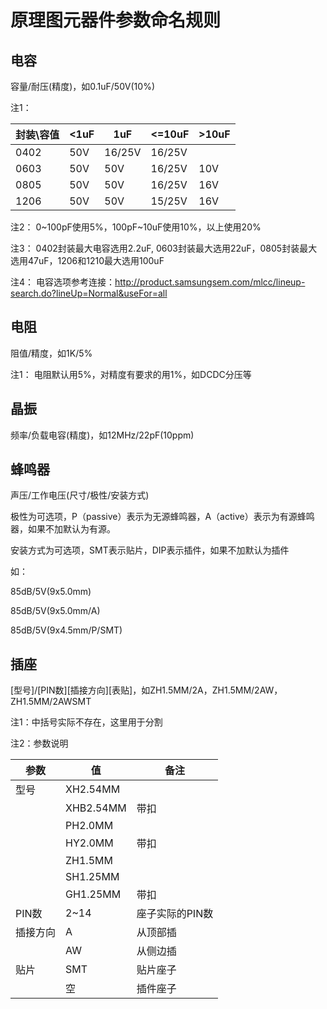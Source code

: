 # 原理图元器件参数命名规则

## 电容

容量/耐压(精度)，如0.1uF/50V(10%)

注1：

| 封装\容值	| <1uF | 1uF | <=10uF | >10uF |
| --- | --- | --- | --- | --- |
| 0402 | 50V | 16/25V | 16/25V | |	
| 0603 | 50V | 50V | 16/25V | 10V |
| 0805 | 50V | 50V | 16/25V | 16V |
| 1206 | 50V | 50V | 15/25V | 16V |

注2：
0~100pF使用5%，100pF~10uF使用10%，以上使用20%

注3：
0402封装最大电容选用2.2uF, 0603封装最大选用22uF，0805封装最大选用47uF，1206和1210最大选用100uF

注4：
电容选项参考连接：http://product.samsungsem.com/mlcc/lineup-search.do?lineUp=Normal&useFor=all

## 电阻

阻值/精度，如1K/5%

注1：
电阻默认用5%，对精度有要求的用1%，如DCDC分压等

## 晶振

频率/负载电容(精度)，如12MHz/22pF(10ppm)

## 蜂鸣器

声压/工作电压(尺寸/极性/安装方式)

极性为可选项，P（passive）表示为无源蜂鸣器，A（active）表示为有源蜂鸣器，如果不加默认为有源。

安装方式为可选项，SMT表示贴片，DIP表示插件，如果不加默认为插件

如：

85dB/5V(9x5.0mm)

85dB/5V(9x5.0mm/A)

85dB/5V(9x4.5mm/P/SMT)

## 插座

[型号]/[PIN数][插接方向][表贴]，如ZH1.5MM/2A，ZH1.5MM/2AW，ZH1.5MM/2AWSMT

注1：中括号实际不存在，这里用于分割

注2：参数说明

| 参数 | 值 | 备注 |
| ---- | ----| ---- |
| 型号 | XH2.54MM | |
| | XHB2.54MM | 带扣 |
| | PH2.0MM | |
| | HY2.0MM | 带扣 |
| | ZH1.5MM | |
| | SH1.25MM | |
| | GH1.25MM | 带扣 |
| PIN数 | 2~14 | 座子实际的PIN数 |
| 插接方向 | A | 从顶部插 |
| | AW | 从侧边插 |
| 贴片 | SMT | 贴片座子 |
| | 空 | 插件座子 |